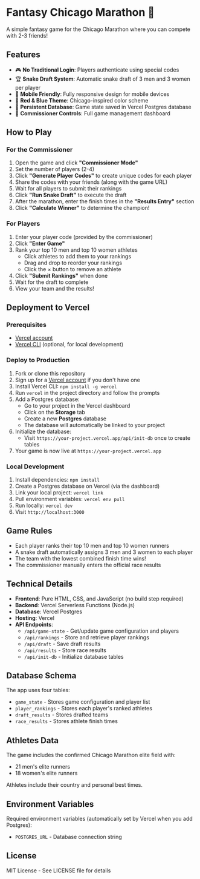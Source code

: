 # Fantasy Chicago Marathon 🏃

A simple fantasy game for the Chicago Marathon where you can compete with 2-3 friends!

## Features

- 🎮 **No Traditional Login**: Players authenticate using special codes
- 🏆 **Snake Draft System**: Automatic snake draft of 3 men and 3 women per player
- 📱 **Mobile Friendly**: Fully responsive design for mobile devices
- 🎨 **Red & Blue Theme**: Chicago-inspired color scheme
- 💾 **Persistent Database**: Game state saved in Vercel Postgres database
- 👑 **Commissioner Controls**: Full game management dashboard

## How to Play

### For the Commissioner

1. Open the game and click **"Commissioner Mode"**
2. Set the number of players (2-4)
3. Click **"Generate Player Codes"** to create unique codes for each player
4. Share the codes with your friends (along with the game URL)
5. Wait for all players to submit their rankings
6. Click **"Run Snake Draft"** to execute the draft
7. After the marathon, enter the finish times in the **"Results Entry"** section
8. Click **"Calculate Winner"** to determine the champion!

### For Players

1. Enter your player code (provided by the commissioner)
2. Click **"Enter Game"**
3. Rank your top 10 men and top 10 women athletes
   - Click athletes to add them to your rankings
   - Drag and drop to reorder your rankings
   - Click the × button to remove an athlete
4. Click **"Submit Rankings"** when done
5. Wait for the draft to complete
6. View your team and the results!

## Deployment to Vercel

### Prerequisites
- [Vercel account](https://vercel.com)
- [Vercel CLI](https://vercel.com/cli) (optional, for local development)

### Deploy to Production

1. Fork or clone this repository
2. Sign up for a [Vercel account](https://vercel.com) if you don't have one
3. Install Vercel CLI: `npm install -g vercel`
4. Run `vercel` in the project directory and follow the prompts
5. Add a Postgres database:
   - Go to your project in the Vercel dashboard
   - Click on the **Storage** tab
   - Create a new **Postgres** database
   - The database will automatically be linked to your project
6. Initialize the database:
   - Visit `https://your-project.vercel.app/api/init-db` once to create tables
7. Your game is now live at `https://your-project.vercel.app`

### Local Development

1. Install dependencies: `npm install`
2. Create a Postgres database on Vercel (via the dashboard)
3. Link your local project: `vercel link`
4. Pull environment variables: `vercel env pull`
5. Run locally: `vercel dev`
6. Visit `http://localhost:3000`

## Game Rules

- Each player ranks their top 10 men and top 10 women runners
- A snake draft automatically assigns 3 men and 3 women to each player
- The team with the lowest combined finish time wins!
- The commissioner manually enters the official race results

## Technical Details

- **Frontend**: Pure HTML, CSS, and JavaScript (no build step required)
- **Backend**: Vercel Serverless Functions (Node.js)
- **Database**: Vercel Postgres
- **Hosting**: Vercel
- **API Endpoints**:
  - `/api/game-state` - Get/update game configuration and players
  - `/api/rankings` - Store and retrieve player rankings
  - `/api/draft` - Save draft results
  - `/api/results` - Store race results
  - `/api/init-db` - Initialize database tables

## Database Schema

The app uses four tables:
- `game_state` - Stores game configuration and player list
- `player_rankings` - Stores each player's ranked athletes
- `draft_results` - Stores drafted teams
- `race_results` - Stores athlete finish times

## Athletes Data

The game includes the confirmed Chicago Marathon elite field with:
- 21 men's elite runners
- 18 women's elite runners

Athletes include their country and personal best times.

## Environment Variables

Required environment variables (automatically set by Vercel when you add Postgres):
- `POSTGRES_URL` - Database connection string

## License

MIT License - See LICENSE file for details


